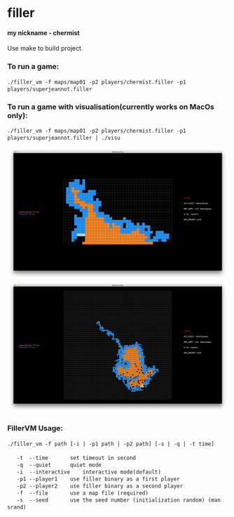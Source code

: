 # filler
#### my nickname - chermist
Use make to build project.

### To run a game:
```
./filler_vm -f maps/map01 -p2 players/chermist.filler -p1 players/superjeannot.filler
```
### To run a game with visualisation(currently works on MacOs only):
```
./filler_vm -f maps/map01 -p2 players/chermist.filler -p1 players/superjeannot.filler | ./visu
```
![map01](https://raw.githubusercontent.com/sabrusrin/filler/master/images/map01.png)
![map02](https://raw.githubusercontent.com/sabrusrin/filler/master/images/map02.png)

### FillerVM Usage:  
```
./filler_vm -f path [-i | -p1 path | -p2 path] [-s | -q | -t time]  

   -t  --time		set timeout in second  
   -q  --quiet		quiet mode  
   -i  --interactive	interactive mode(default)  
   -p1 --player1	use filler binary as a first player  
   -p2 --player2	use filler binary as a second player  
   -f  --file		use a map file (required)  
   -s  --seed		use the seed number (initialization random) (man srand)  
```
